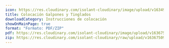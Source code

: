 ```yaml
---
icon: https://res.cloudinary.com/isolant-cloudinary/image/upload/v1634905858/website-2021/downloads/file.svg
title: Colocación Galpones y Tinglados
downloadCategory: Instrucciones de colocación
showOnMainPage: true
format: "Formato: PDF/ZIP"
pdf: https://res.cloudinary.com/isolant-cloudinary/image/upload/v1636750911/website-2021/downloads/colocacion-galpones-y-tinglados.pdf
zip: https://res.cloudinary.com/isolant-cloudinary/raw/upload/v1636750911/website-2021/downloads/colocacion-galpones-y-tinglados_zip.zip
---
```

